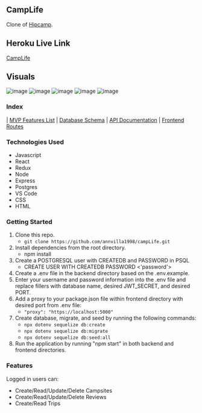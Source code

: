 ## CampLife
Clone of [Hipcamp](https://www.hipcamp.com/en-US).

## Heroku Live Link
[CampLife](https://camplife1.herokuapp.com/)

## Visuals

![image](https://user-images.githubusercontent.com/88516795/169902042-98a7079a-fba9-4297-889e-3a5f4321769f.png)
![image](https://user-images.githubusercontent.com/88516795/169902102-2ce95f86-5c58-417d-8646-d079b16a0c61.png)
![image](https://user-images.githubusercontent.com/88516795/169902151-bbe1a672-5813-40d0-b3ae-15b53ffeb8ed.png)
![image](https://user-images.githubusercontent.com/88516795/169902206-9c0718fb-2e64-4af1-8acb-6c88d801e2a4.png)
![image](https://user-images.githubusercontent.com/88516795/169902288-534febb1-dd6f-4ca0-bcb8-00c6bc934201.png)



### Index
| [MVP Features List](https://github.com/annvilla1998/campLife/wiki/MVP-List) | [Database Schema](https://github.com/annvilla1998/campLife/wiki/DataBase-Schema) | [API Documentation](https://github.com/annvilla1998/campLife/wiki/Backend-API-Routes) | [Frontend Routes](https://github.com/annvilla1998/campLife/wiki/Frontend-Routes)

### Technologies Used
- Javascript
- React
- Redux
- Node
- Express
- Postgres
- VS Code
- CSS
- HTML

### Getting Started
1. Clone this repo. 
    - `git clone https://github.com/annvilla1998/campLife.git`
2. Install dependencies from the root directory.
    - npm install
3. Create a POSTGRESQL user with CREATEDB and PASSWORD in PSQL
    - CREATE USER <name> WITH CREATEDB PASSWORD <'password'>
4. Create a .env file in the backend directory based on the .env.example.
5. Enter your username and password information into the .env file and replace fillers with database name, desired JWT_SECRET, and desired PORT.
6. Add a proxy to your package.json file within frontend directory with desired port from .env file:
    - `"proxy": "https://localhost:5000"`
7. Create database, migrate, and seed by running the following commands:
    - `npx dotenv sequelize db:create`
    - `npx dotenv sequelize db:migrate`
    - `npx dotenv sequelize db:seed:all`
8. Run the application by running "npm start" in both backend and frontend directories.
  
  
### Features
  Logged in users can:
   - Create/Read/Update/Delete Campsites
   - Create/Read/Update/Delete Reviews
   - Create/Read Trips
   
